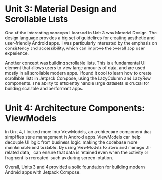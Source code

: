 
# Unit 3: Material Design and Scrollable Lists

One of the interesting concepts I learned in Unit 3 was Material Design. The design language
provides a big set of guidelines for creating aesthetic and user-friendly Android apps. I was
particularly interested by the emphasis on consistency and accessibility, which can improve the
overall app user experience.

Another concept was building scrollable lists. This is a fundamental UI element that allows users to
view large amounts of data, and are used mostly in all scrollable modern apps. I found it cool to
learn how to create scrollable lists in Jetpack Compose, using the LazyColumn and LazyRow
components. The ability to efficiently handle large datasets is crucial for building scalable and
performant apps.

# Unit 4: Architecture Components: ViewModels

In Unit 4, I looked more into ViewModels, an architecture component that simplifies state management
in Android apps. ViewModels can help decouple UI logic from business logic, making the codebase more
maintainable and testable. By using ViewModels to store and manage UI-related data, I can ensure
that data is retained even when the activity or fragment is recreated, such as during screen
rotation.

Overall, Units 3 and 4 provided a solid foundation for building modern Android apps with Jetpack
Compose.
